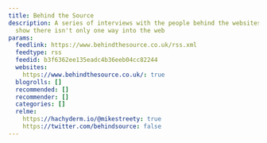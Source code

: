 ```yaml
---
title: Behind the Source
description: A series of interviews with the people behind the websites. These stories
  show there isn't only one way into the web
params:
  feedlink: https://www.behindthesource.co.uk/rss.xml
  feedtype: rss
  feedid: b3f6362ee135eadc4b36eeb04cc82244
  websites:
    https://www.behindthesource.co.uk/: true
  blogrolls: []
  recommended: []
  recommender: []
  categories: []
  relme:
    https://hachyderm.io/@mikestreety: true
    https://twitter.com/behindsource: false
---
```

